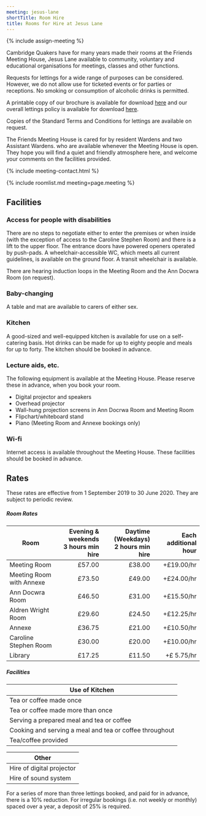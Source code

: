```yaml
---
meeting: jesus-lane
shortTitle: Room Hire
title: Rooms for Hire at Jesus Lane
---
```

{% include assign-meeting %}

<div class="row">

<div class="col-xs-12 col-sm-8" markdown="block">

Cambridge Quakers have for many years
made their rooms at the Friends Meeting
House, Jesus Lane available to community,
voluntary and educational organisations for
meetings, classes and other functions.

Requests for lettings for a wide range of
purposes can be considered. However,
we do not allow use for ticketed events
or for parties or receptions. No smoking
or consumption of alcoholic drinks is
permitted.

A printable copy of our brochure is available for download
<a target="_blank" href="/asset-site/jesus-lane/hirers.pdf">here</a>
and our overall lettings policy is available for download
<a target="_blank" href="/asset-site/jesus-lane/letting-policy.docx">here</a>.

Copies of the Standard Terms
and Conditions for lettings are available on
request.

The Friends Meeting House is cared for by
resident Wardens and two Assistant Wardens.
who are available whenever the Meeting House is
open. They hope you will find a quiet and friendly
atmosphere here, and welcome your comments on
the facilities provided.

</div>

<div class="col-xs-12 col-sm-4">

{% include meeting-contact.html %}

</div>

</div>

{% include roomlist.md meeting=page.meeting %}

## Facilities

### Access for people with disabilities

There are no steps to negotiate either to enter the
premises or when inside (with the exception of
access to the Caroline Stephen Room) and there
is a lift to the upper floor. The entrance doors
have powered openers operated by push-pads.  A
wheelchair-accessible WC, which meets all current
guidelines, is available on the ground floor.  A
transit wheelchair is available.

There are hearing induction loops in the Meeting
Room and the Ann Docwra Room (on request).

### Baby-changing

A table and mat are available to carers of either
sex.

### Kitchen

A good-sized and well-equipped kitchen is available
for use on a self-catering basis. Hot drinks can be
made for up to eighty people and meals for up to
forty.  The kitchen should be booked in advance.

### Lecture aids, etc.

The following equipment is available at the Meeting House. Please reserve these in advance, when you book your room.

- Digital projector and speakers
- Overhead projector
- Wall-hung projection screens in Ann Docrwa Room and Meeting Room
- Flipchart/whiteboard stand
- Piano (Meeting Room and Annexe bookings only)

### Wi-fi

Internet access is available throughout the
Meeting House. These facilities should be booked
in advance.

## Rates

These rates are effective from 1 September 2019 to 30 June 2020. They are subject to periodic review.

##### Room Rates

<div data-apply-selector="&gt;table" data-apply-class="table table-striped" markdown="block">

| Room | Evening & weekends <br/> 3 hours min hire | Daytime (Weekdays)<br/> 2 hours min hire | Each additional hour |
|--------------------------|-------:|-------:|-----------:|
| Meeting Room             | £57.00 | £38.00 | +£19.00/hr |
| Meeting Room with Annexe | £73.50 | £49.00 | +£24.00/hr |
| Ann Docwra Room          | £46.50 | £31.00 | +£15.50/hr |
| Aldren Wright Room       | £29.60 | £24.50 | +£12.25/hr |
| Annexe                   | £36.75 | £21.00 | +£10.50/hr |
| Caroline Stephen Room    | £30.00 | £20.00 | +£10.00/hr |
| Library                  | £17.25 | £11.50 | +£ 5.75/hr |

</div>

##### Facilities

<div data-apply-selector="&gt;table" data-apply-class="table table-striped" markdown="block">

Use of Kitchen |
--|
Tea or coffee made once                                 | £5.75
Tea or coffee made more than once                       | £11.50
Serving a prepared meal and tea or coffee               | £12.00
Cooking and serving a meal and tea or coffee throughout | £22.70
Tea/coffee provided                                     | £1.00 per serving

Other |
--|
Hire of digital projector | £5.75
Hire of sound system      | £5.75

</div>

For a series of more than three lettings booked, and
paid for in advance, there is a 10% reduction.
For irregular bookings (i.e. not weekly or monthly)
spaced over a year, a deposit of 25% is required.
